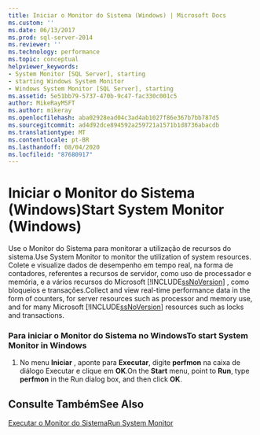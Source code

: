 ```yaml
---
title: Iniciar o Monitor do Sistema (Windows) | Microsoft Docs
ms.custom: ''
ms.date: 06/13/2017
ms.prod: sql-server-2014
ms.reviewer: ''
ms.technology: performance
ms.topic: conceptual
helpviewer_keywords:
- System Monitor [SQL Server], starting
- starting Windows System Monitor
- Windows System Monitor [SQL Server], starting
ms.assetid: 5e51bb79-5737-470b-9c47-fac330c001c5
author: MikeRayMSFT
ms.author: mikeray
ms.openlocfilehash: aba02928ead04c3ad4ab1027f86e367b7bb787d5
ms.sourcegitcommit: ad4d92dce894592a259721a1571b1d8736abacdb
ms.translationtype: MT
ms.contentlocale: pt-BR
ms.lasthandoff: 08/04/2020
ms.locfileid: "87680917"
---
```

# <a name="start-system-monitor-windows"></a><span data-ttu-id="ada56-102">Iniciar o Monitor do Sistema (Windows)</span><span class="sxs-lookup"><span data-stu-id="ada56-102">Start System Monitor (Windows)</span></span>
  <span data-ttu-id="ada56-103">Use o Monitor do Sistema para monitorar a utilização de recursos do sistema.</span><span class="sxs-lookup"><span data-stu-id="ada56-103">Use System Monitor to monitor the utilization of system resources.</span></span> <span data-ttu-id="ada56-104">Colete e visualize dados de desempenho em tempo real, na forma de contadores, referentes a recursos de servidor, como uso de processador e memória, e a vários recursos do Microsoft [!INCLUDE[ssNoVersion](../../includes/ssnoversion-md.md)] , como bloqueios e transações.</span><span class="sxs-lookup"><span data-stu-id="ada56-104">Collect and view real-time performance data in the form of counters, for server resources such as processor and memory use, and for many Microsoft [!INCLUDE[ssNoVersion](../../includes/ssnoversion-md.md)] resources such as locks and transactions.</span></span>  
  
### <a name="to-start-system-monitor-in-windows"></a><span data-ttu-id="ada56-105">Para iniciar o Monitor do Sistema no Windows</span><span class="sxs-lookup"><span data-stu-id="ada56-105">To start System Monitor in Windows</span></span>  
  
1.  <span data-ttu-id="ada56-106">No menu **Iniciar** , aponte para **Executar**, digite **perfmon** na caixa de diálogo Executar e clique em **OK**.</span><span class="sxs-lookup"><span data-stu-id="ada56-106">On the **Start** menu, point to **Run**, type **perfmon** in the Run dialog box, and then click **OK**.</span></span>  
  
## <a name="see-also"></a><span data-ttu-id="ada56-107">Consulte Também</span><span class="sxs-lookup"><span data-stu-id="ada56-107">See Also</span></span>  
 [<span data-ttu-id="ada56-108">Executar o Monitor do Sistema</span><span class="sxs-lookup"><span data-stu-id="ada56-108">Run System Monitor</span></span>](../performance-monitor/run-system-monitor.md)  
  
  
